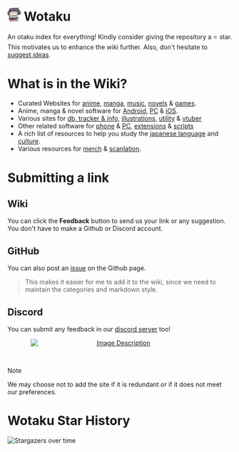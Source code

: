 # <img src="/public/asset/inaread.png" width="30px"> Wotaku

An otaku index for everything! Kindly consider giving the repository a ⭐ star. This motivates us to
enhance the wiki further. Also, don't hesitate to [suggest ideas](#submitting-a-link).

# What is in the Wiki?

- Curated Websites for [anime](https://wotaku.moe/websites#anime), [manga](https://wotaku.moe/websites#manga), [music](https://wotaku.moe/music), [novels](https://wotaku.moe/websites#novels) & [games](https://wotaku.moe/games).
- Anime, manga & novel software for [Android](https://wotaku.moe/software#android), [PC](https://wotaku.moe/software#pc) & [iOS](https://wotaku.moe/software#ios).
- Various sites for [db, tracker & info](https://wotaku.moe/misc#info), [illustrations](https://wotaku.moe/misc#illustrations), [utility](https://wotaku.moe/misc#utility) & [vtuber](https://wotaku.moe/misc#vtuber)
- Other related software for [phone](https://wotaku.moe/addons#apps) & [PC](https://wotaku.moe/addons#tools), [extensions](https://wotaku.moe/addons#extensions) & [scripts](https://wotaku.moe/addons#scripts)
- A rich list of resources to help you study the [japanese language](https://wotaku.moe/japan/language) and [culture](https://wotaku.moe/japan/culture).
- Various resources for [merch](https://wotaku.moe/merch) & [scanlation](https://wotaku.moe/scanlation).

# Submitting a link

## Wiki

You can click the **Feedback** button to send us your link or any suggestion. You don't
have to make a Github or Discord account.

## GitHub

You can also post an [issue](https://github.com/wotakumoe/Wotaku/issues/new) on the Github page.

> This makes it easier for me to add it to the wiki, since we need to maintain the categories and markdown style.

## Discord

You can submit any feedback in our [discord server](https://discord.gg/vShRGx8ZBC) too!

<p align="center">
  <a href="https://discord.gg/vShRGx8ZBC">
    <img src="https://invidget.switchblade.xyz/vShRGx8ZBC" alt="Image Description" style="width: 400px; display: block; margin: 0 auto;">
  </a>
</p>

<br/>

> [!NOTE]  
> We may choose not to add the site if it is redundant or if it does not meet our preferences.

# Wotaku Star History

![Stargazers over time](https://starchart.cc/wotakumoe/Wotaku.svg?variant=adaptive)
